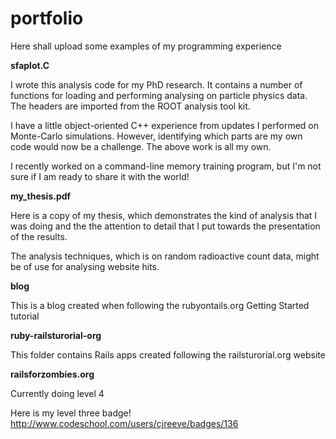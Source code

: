 portfolio
=========

Here shall upload some examples of my programming experience

**sfaplot.C**

I wrote this analysis code for my PhD research. It contains a number of functions for loading and performing analysing on particle physics data. The headers are imported from the ROOT analysis tool kit. 

I have a little object-oriented C++ experience from updates I performed on Monte-Carlo simulations. However, identifying which parts are my own code would now be a challenge. The above work is all my own.

I recently worked on a command-line memory training program, but I'm not sure if I am ready to share it with the world!

**my_thesis.pdf**

Here is a copy of my thesis, which demonstrates the kind of analysis that I was doing and the the attention to detail that I put towards the presentation of the results.

The analysis techniques, which is on random radioactive count data, might be of use for analysing website hits.

**blog**

This is a blog created when following the rubyontails.org Getting Started tutorial

**ruby-railsturorial-org**

This folder contains Rails apps created following the railsturorial.org website

**railsforzombies.org**

Currently doing level 4

Here is my level three badge! 
http://www.codeschool.com/users/cjreeve/badges/136
